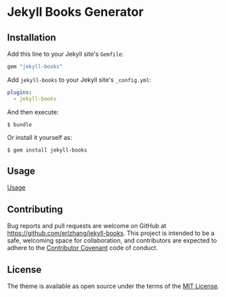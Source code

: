 # Jekyll Books Generator

## Installation

Add this line to your Jekyll site's `Gemfile`:

```ruby
gem "jekyll-books"
```

Add `jekyll-books` to your Jekyll site's `_config.yml`:

```yaml
plugins:
  - jekyll-books
```

And then execute:

    $ bundle

Or install it yourself as:

    $ gem install jekyll-books
    
## Usage

[Usage](https://github.com/erlzhang/jekyll-theme-persephone/blob/master/docs/books.md)

## Contributing

Bug reports and pull requests are welcome on GitHub at https://github.com/erlzhang/jekyll-books. This project is intended to be a safe, welcoming space for collaboration, and contributors are expected to adhere to the [Contributor Covenant](http://contributor-covenant.org) code of conduct.

## License

The theme is available as open source under the terms of the [MIT License](https://opensource.org/licenses/MIT).
